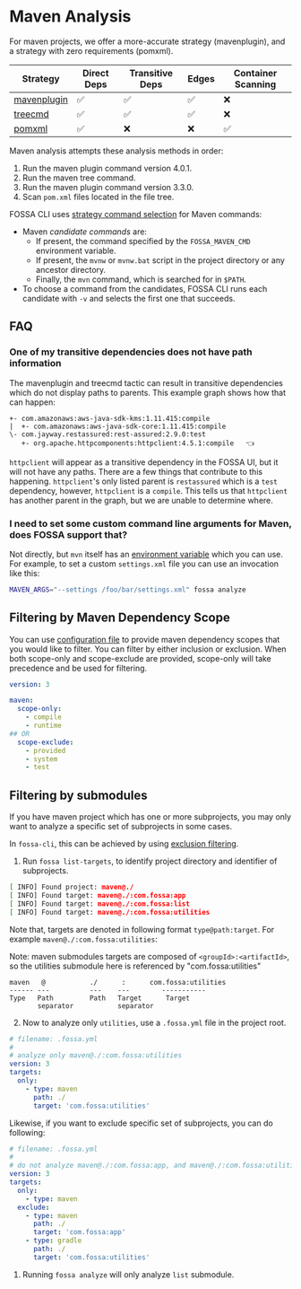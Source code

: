 # Maven Analysis

For maven projects, we offer a more-accurate strategy (mavenplugin), and a strategy with zero requirements (pomxml).

| Strategy                      | Direct Deps        | Transitive Deps    | Edges              | Container Scanning |
| ----------------------------- | ------------------ | ------------------ | ------------------ | ------------------ |
| [mavenplugin](mavenplugin.md) | :white_check_mark: | :white_check_mark: | :white_check_mark: | :x:                |
| [treecmd](treecmd.md)         | :white_check_mark: | :white_check_mark: | :white_check_mark: | :x:                |
| [pomxml](pomxml.md)           | :white_check_mark: | :x:                | :x:                | :white_check_mark: |

Maven analysis attempts these analysis methods in order:
1. Run the maven plugin command version 4.0.1.
2. Run the maven tree command.
3. Run the maven plugin command version 3.3.0.
4. Scan `pom.xml` files located in the file tree.

FOSSA CLI uses [strategy command selection](../../../../features/strategy-command-selection.md) for Maven commands:
- Maven _candidate commands_ are:
  - If present, the command specified by the `FOSSA_MAVEN_CMD` environment variable.
  - If present, the `mvnw` or `mvnw.bat` script in the project directory or any ancestor directory.
  - Finally, the `mvn` command, which is searched for in `$PATH`.
- To choose a command from the candidates, FOSSA CLI runs each candidate with `-v` and selects the first one that succeeds.

## FAQ

### One of my transitive dependencies does not have path information
The mavenplugin and treecmd tactic can result in transitive dependencies which do not display paths to parents. This example graph shows how that can happen:
```
+- com.amazonaws:aws-java-sdk-kms:1.11.415:compile
|  +- com.amazonaws:aws-java-sdk-core:1.11.415:compile
\- com.jayway.restassured:rest-assured:2.9.0:test
   +- org.apache.httpcomponents:httpclient:4.5.1:compile   👈
```
`httpclient` will appear as a transitive dependency in the FOSSA UI, but it will not have any paths. There are a few things that contribute to this happening. `httpclient`'s only listed parent is `restassured` which is a `test` dependency, however, `httpclient` is a `compile`. This tells us that `httpclient` has another parent in the graph, but we are unable to determine where.

### I need to set some custom command line arguments for Maven, does FOSSA support that?

Not directly, but `mvn` itself has an [environment variable](https://maven.apache.org/configure.html) which you can use. 
For example, to set a custom `settings.xml` file you can use an invocation like this:

```sh
MAVEN_ARGS="--settings /foo/bar/settings.xml" fossa analyze
```

## Filtering by Maven Dependency Scope 

You can use [configuration file](../../../files/fossa-yml.md) to provide maven dependency scopes that you would like to filter. You can filter by either inclusion or exclusion. When both scope-only and scope-exclude are provided, scope-only will take precedence and be used for filtering.

```yaml
version: 3

maven:
  scope-only:
    - compile
    - runtime
## OR
  scope-exclude:
    - provided
    - system
    - test
```

## Filtering by submodules

If you have maven project which has one or more subprojects, you may
only want to analyze a specific set of subprojects in some cases.


In `fossa-cli`, this can be achieved by using [exclusion filtering](./../../../files/fossa-yml.md).

1) Run `fossa list-targets`, to identify project directory and identifier of subprojects.
```bash
[ INFO] Found project: maven@./
[ INFO] Found target: maven@./:com.fossa:app
[ INFO] Found target: maven@./:com.fossa:list
[ INFO] Found target: maven@./:com.fossa:utilities
```

Note that, targets are denoted in following format `type@path:target`. For example `maven@./:com.fossa:utilities`:

Note: maven submodules targets are composed of `<groupId>:<artifactId>`, so the utilities submodule here is referenced by "com.fossa:utilities"
```
maven   @           ./      :      com.fossa:utilities
------ ---          ---    ---        -----------
Type   Path         Path   Target      Target
       separator           separator
```

2) Now to analyze only `utilities`, use a `.fossa.yml` file in the project root.

```yaml
# filename: .fossa.yml
#
# analyze only maven@./:com.fossa:utilities
version: 3
targets:
  only:
    - type: maven
      path: ./
      target: 'com.fossa:utilities'
```

Likewise, if you want to exclude specific set of subprojects, you can do following:

```yaml
# filename: .fossa.yml
#
# do not analyze maven@./:com.fossa:app, and maven@./:com.fossa:utilities
version: 3
targets:
  only:
    - type: maven
  exclude:
    - type: maven
      path: ./
      target: 'com.fossa:app'
    - type: gradle
      path: ./
      target: 'com.fossa:utilities'
```

1) Running `fossa analyze` will only analyze `list` submodule.

<!--

TODO: write docs, like Gradle's.

Docs outline:

- Concepts
  - Multi-module reactor builds
  - POMs and POM closures
  - settings.xml
- Discovery
  - Finding pom.xmls
- Tactics
  - dependency:tree
  - POM parsing
 -->
